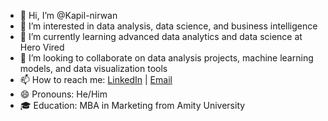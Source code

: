 - 👋 Hi, I’m @Kapil-nirwan
- 👀 I’m interested in data analysis, data science, and business intelligence
- 🌱 I’m currently learning advanced data analytics and data science at Hero Vired
- 💞️ I’m looking to collaborate on data analysis projects, machine learning models, and data visualization tools
- 📫 How to reach me: [LinkedIn](https://www.linkedin.com/in/kapil-nirwan-752176127) | [Email](mailto:nirwan.kapil103@gmail.com)
- 😄 Pronouns: He/Him
- 🎓 Education: MBA in Marketing from Amity University


<!---
Kapil-nirwan/Kapil-nirwan is a ✨ special ✨ repository because its `README.md` (this file) appears on your GitHub profile.
You can click the Preview link to take a look at your changes.
--->
